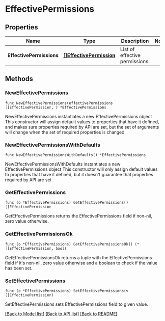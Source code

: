 # EffectivePermissions

## Properties

Name | Type | Description | Notes
------------ | ------------- | ------------- | -------------
**EffectivePermissions** | [**[]EffectivePermission**](EffectivePermission.md) | List of effective permissions. | 

## Methods

### NewEffectivePermissions

`func NewEffectivePermissions(effectivePermissions []EffectivePermission, ) *EffectivePermissions`

NewEffectivePermissions instantiates a new EffectivePermissions object
This constructor will assign default values to properties that have it defined,
and makes sure properties required by API are set, but the set of arguments
will change when the set of required properties is changed

### NewEffectivePermissionsWithDefaults

`func NewEffectivePermissionsWithDefaults() *EffectivePermissions`

NewEffectivePermissionsWithDefaults instantiates a new EffectivePermissions object
This constructor will only assign default values to properties that have it defined,
but it doesn't guarantee that properties required by API are set

### GetEffectivePermissions

`func (o *EffectivePermissions) GetEffectivePermissions() []EffectivePermission`

GetEffectivePermissions returns the EffectivePermissions field if non-nil, zero value otherwise.

### GetEffectivePermissionsOk

`func (o *EffectivePermissions) GetEffectivePermissionsOk() (*[]EffectivePermission, bool)`

GetEffectivePermissionsOk returns a tuple with the EffectivePermissions field if it's non-nil, zero value otherwise
and a boolean to check if the value has been set.

### SetEffectivePermissions

`func (o *EffectivePermissions) SetEffectivePermissions(v []EffectivePermission)`

SetEffectivePermissions sets EffectivePermissions field to given value.



[[Back to Model list]](../README.md#documentation-for-models) [[Back to API list]](../README.md#documentation-for-api-endpoints) [[Back to README]](../README.md)


